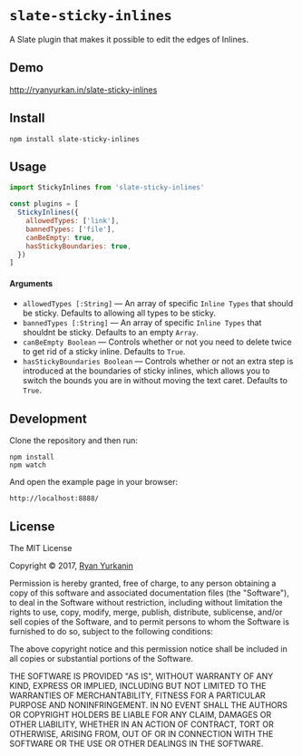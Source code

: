 
# `slate-sticky-inlines`

A Slate plugin that makes it possible to edit the edges of Inlines.


## Demo

http://ryanyurkan.in/slate-sticky-inlines


## Install

```
npm install slate-sticky-inlines
```

## Usage

```js
import StickyInlines from 'slate-sticky-inlines'

const plugins = [
  StickyInlines({
    allowedTypes: ['link'],
    bannedTypes: ['file'],
    canBeEmpty: true,
    hasStickyBoundaries: true,
  })
]
```

#### Arguments
- `allowedTypes [:String]` — An array of specific `Inline Types` that should be sticky.  Defaults to allowing all types to be sticky.
- `bannedTypes [:String]` — An array of specific `Inline Types` that shouldnt be sticky.  Defaults to an empty `Array`.
- `canBeEmpty Boolean` — Controls whether or not you need to delete twice to get rid of a sticky inline.  Defaults to `True`.
- `hasStickyBoundaries Boolean` — Controls whether or not an extra step is introduced at the boundaries of sticky inlines, which allows you to switch the bounds you are in without moving the text caret.  Defaults to `True`.

## Development

Clone the repository and then run:

```
npm install
npm watch
```

And open the example page in your browser:

```
http://localhost:8888/
```


## License

The MIT License

Copyright &copy; 2017, [Ryan Yurkanin](ryanyurkan.in)

Permission is hereby granted, free of charge, to any person obtaining a copy of this software and associated documentation files (the "Software"), to deal in the Software without restriction, including without limitation the rights to use, copy, modify, merge, publish, distribute, sublicense, and/or sell copies of the Software, and to permit persons to whom the Software is furnished to do so, subject to the following conditions:

The above copyright notice and this permission notice shall be included in all copies or substantial portions of the Software.

THE SOFTWARE IS PROVIDED "AS IS", WITHOUT WARRANTY OF ANY KIND, EXPRESS OR IMPLIED, INCLUDING BUT NOT LIMITED TO THE WARRANTIES OF MERCHANTABILITY, FITNESS FOR A PARTICULAR PURPOSE AND NONINFRINGEMENT. IN NO EVENT SHALL THE AUTHORS OR COPYRIGHT HOLDERS BE LIABLE FOR ANY CLAIM, DAMAGES OR OTHER LIABILITY, WHETHER IN AN ACTION OF CONTRACT, TORT OR OTHERWISE, ARISING FROM, OUT OF OR IN CONNECTION WITH THE SOFTWARE OR THE USE OR OTHER DEALINGS IN THE SOFTWARE.